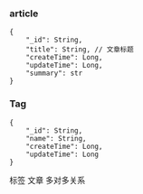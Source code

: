 ### article
```
{
	"_id": String,
	"title": String, // 文章标题
	"createTime": Long,
	"updateTime": Long,
	"summary": str
}
```
### Tag
```
{
	"_id": String, 
	"name": String,
	"createTime": Long,
	"updateTime": Long
}
```
标签 文章 多对多关系